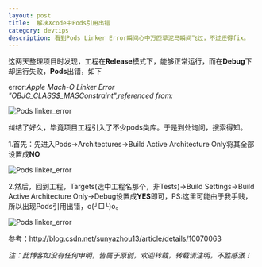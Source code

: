 ```yaml
---
layout: post
title:  解决Xcode中Pods引用出错
category: devtips
description: 看到Pods Linker Error瞬间心中万匹草泥马瞬间飞过，不过还得fix。
---
```


这两天整理项目时发现，工程在**Release**模式下，能够正常运行，而在**Debug**下却运行失败，**Pods**出错，如下

error:*Apple Mach-O Linker Error "_OBJC_CLASS_$_MASConstraint",referenced from:*

![Pods linker_error](http://sauchye.com/images/dev/pod_linker_error.png)



纠结了好久，毕竟项目工程引入了不少pods类库。于是到处询问，搜索得知。

1.首先：先进入Pods->Architectures->Build Active Architecture Only将其全部设置成**NO**

![Pods linker_error](http://sauchye.com/images/dev/pod_modify.png)

2.然后，回到工程，Targets(选中工程名那个，非Tests)->Build Settings->Build Active Architecture Only->Debug设置成**YES**即可，PS:这里可能由于我手贱，所以出现Pods引用出错，o(╯□╰)o。

![Pods linker_error](http://sauchye.com/images/dev/modify.png)



参考：<a href="http://blog.csdn.net/sunyazhou13/article/details/10070063">http://blog.csdn.net/sunyazhou13/article/details/10070063</a>



*注：此博客如没有任何申明，皆属于原创，欢迎转载，转载请注明，不胜感激！*

